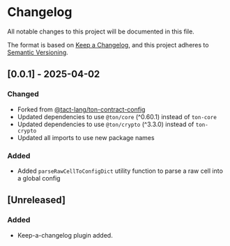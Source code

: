 # Changelog

All notable changes to this project will be documented in this file.

The format is based on [Keep a Changelog](https://keepachangelog.com/en/1.0.0/),
and this project adheres to [Semantic Versioning](https://semver.org/spec/v2.0.0.html).

## [0.0.1] - 2025-04-02

### Changed

-   Forked from [@tact-lang/ton-contract-config](https://github.com/tact-lang/ton-contract-config)
-   Updated dependencies to use `@ton/core` (^0.60.1) instead of `ton-core`
-   Updated dependencies to use `@ton/crypto` (^3.3.0) instead of `ton-crypto`
-   Updated all imports to use new package names

### Added

-   Added `parseRawCellToConfigDict` utility function to parse a raw cell into a global config

## [Unreleased]

### Added

-   Keep-a-changelog plugin added.
